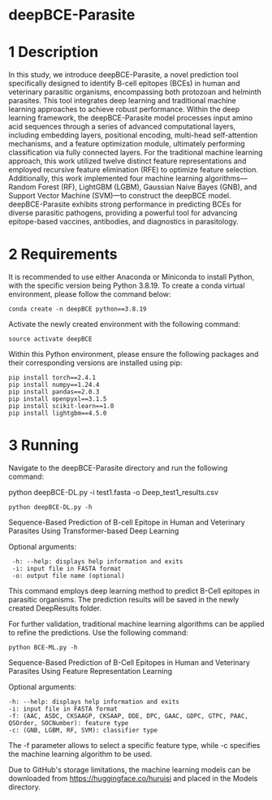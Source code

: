 # deepBCE-Parasite

# 1 Description


In this study, we introduce deepBCE-Parasite, a novel prediction tool specifically designed to identify B-cell epitopes (BCEs) in human and veterinary parasitic organisms, encompassing both protozoan and helminth parasites. This tool integrates deep learning and traditional machine learning approaches to achieve robust performance. Within the deep learning framework, the deepBCE-Parasite model processes input amino acid sequences through a series of advanced computational layers, including embedding layers, positional encoding, multi-head self-attention mechanisms, and a feature optimization module, ultimately performing classification via fully connected layers. For the traditional machine learning approach, this work utilized twelve distinct feature representations and employed recursive feature elimination (RFE) to optimize feature selection. Additionally, this work implemented four machine learning algorithms—Random Forest (RF), LightGBM (LGBM), Gaussian Naive Bayes (GNB), and Support Vector Machine (SVM)—to construct the deepBCE model. deepBCE-Parasite exhibits strong performance in predicting BCEs for diverse parasitic pathogens, providing a powerful tool for advancing epitope-based vaccines, antibodies, and diagnostics in parasitology.

# 2 Requirements

It is recommended to use either Anaconda or Miniconda to install Python, with the specific version being Python 3.8.19. To create a conda virtual environment, please follow the command below:

    conda create -n deepBCE python==3.8.19

Activate the newly created environment with the following command:

    source activate deepBCE

Within this Python environment, please ensure the following packages and their corresponding versions are installed using pip:

    pip install torch==2.4.1
    pip install numpy==1.24.4
    pip install pandas==2.0.3
    pip install openpyxl==3.1.5
    pip install scikit-learn==1.0
    pip install lightgbm==4.5.0


# 3 Running

Navigate to the deepBCE-Parasite directory and run the following command:

python deepBCE-DL.py -i test1.fasta -o Deep_test1_results.csv

    python deepBCE-DL.py -h

Sequence-Based Prediction of B-cell Epitope in Human and Veterinary Parasites Using Transformer-based Deep Learning

Optional arguments:

     -h: --help: displays help information and exits
     -i: input file in FASTA format
     -o: output file name (optional)

This command employs deep learning method to predict B-Cell epitopes in parasitic organisms. The prediction results will be saved in the newly created DeepResults folder.

For further validation, traditional machine learning algorithms can be applied to refine the predictions. Use the following command:

    python BCE-ML.py -h

Sequence-Based Prediction of B-Cell Epitopes in Human and Veterinary Parasites Using Feature Representation Learning

Optional arguments:

    -h: --help: displays help information and exits
    -i: input file in FASTA format
    -f: (AAC, ASDC, CKSAAGP, CKSAAP, DDE, DPC, GAAC, GDPC, GTPC, PAAC, QSOrder, SOCNumber): feature type
    -c: (GNB, LGBM, RF, SVM): classifier type

The -f parameter allows to select a specific feature type, while -c specifies the machine learning algorithm to be used.

Due to GitHub's storage limitations, the machine learning models can be downloaded from https://huggingface.co/huruisi and placed in the Models directory.

